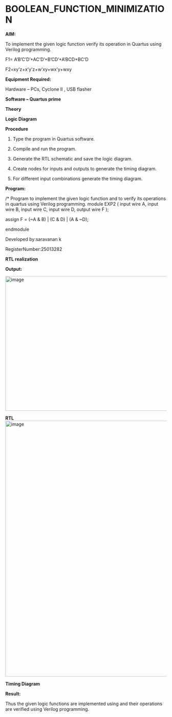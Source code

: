 # BOOLEAN_FUNCTION_MINIMIZATION

**AIM:**

To implement the given logic function verify its operation in Quartus using Verilog programming.

F1= A’B’C’D’+AC’D’+B’CD’+A’BCD+BC’D 

F2=xy’z+x’y’z+w’xy+wx’y+wxy

**Equipment Required:**

Hardware – PCs, Cyclone II , USB flasher

**Software – Quartus prime**

**Theory**

**Logic Diagram**

**Procedure**

1.	Type the program in Quartus software.

2.	Compile and run the program.

3.	Generate the RTL schematic and save the logic diagram.

4.	Create nodes for inputs and outputs to generate the timing diagram.

5.	For different input combinations generate the timing diagram.


**Program:**

/* Program to implement the given logic function and to verify its operations in quartus using Verilog programming. 
module EXP2 (
    input  wire A,
    input  wire B,
    input  wire C,
    input  wire D,
    output wire F
);

assign F = (~A & B) | (C & D) | (A & ~D);

endmodule


Developed by:saravanan k

RegisterNumber:25013282


**RTL realization**

**Output:**

<img width="813" height="420" alt="image" src="https://github.com/user-attachments/assets/75002ffe-127b-4e69-b667-865358c01b16" />


**RTL**
<img width="1231" height="798" alt="image" src="https://github.com/user-attachments/assets/c0a1e681-bb01-4ae9-8bde-3261d6e30ce4" />


**Timing Diagram**

**Result:**

Thus the given logic functions are implemented using and their operations are verified using Verilog programming.

